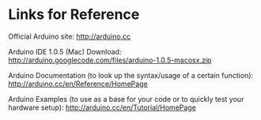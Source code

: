 <h1>Links for Reference</h1>

<p>Official Arduino site: <a href="http://arduino.cc">http://arduino.cc</a></p>
<p>Arduino IDE 1.0.5 (Mac) Download: <a href="http://arduino.googlecode.com/files/arduino-1.0.5-macosx.zip">http://arduino.googlecode.com/files/arduino-1.0.5-macosx.zip</a></p>
<p>Arduino Documentation (to look up the syntax/usage of a certain function): <a href="http://arduino.cc/en/Reference/HomePage">http://arduino.cc/en/Reference/HomePage</a></p>
<p>Arduino Examples (to use as a base for your code or to quickly test your hardware setup): <a href="http://arduino.cc/en/Tutorial/HomePage">http://arduino.cc/en/Tutorial/HomePage</a></p>
